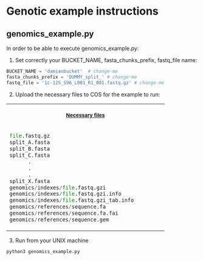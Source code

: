 Genotic example instructions
===================

genomics_example.py
-----------------------------------

In order to be able to execute genomics_example.py:

1. Set correctly your BUCKET_NAME, fasta_chunks_prefix, fastq_file name:

```python
BUCKET_NAME = 'damianbucket'  # change-me
fasta_chunks_prefix = 'DUMMY_split_' # change-me
fastq_file = '1c-12S_S96_L001_R1_001.fastq.gz' # change-me
```
2. Upload the necessary files to COS for the example to run:

<table>
<tr>
<th align="center">
<img width="400" height="1px">
<p> 
<small>
<a href=".md">Necessary files</a>
</small>
</tr>

<tr>
<td>

```python
file.fastq.gz
split_A.fasta
split_B.fasta
split_C.fasta
      .
      .
      .
split_X.fasta
genomics/indexes/file.fastq.gzi
genomics/indexes/file.fastq.gzi.info
genomics/indexes/file.fastq.gzi_tab.info
genomics/references/sequence.fa
genomics/references/sequence.fa.fai
genomics/references/sequence.gem
```
</td>
</tr>

</table>

3. Run from your UNIX machine

```bash
python3 genomics_example.py
```
